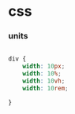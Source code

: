 # css

### units

``` css

div {
    width: 10px;
    width: 10%; 
    width: 10vh;
    width: 10rem;

}
```